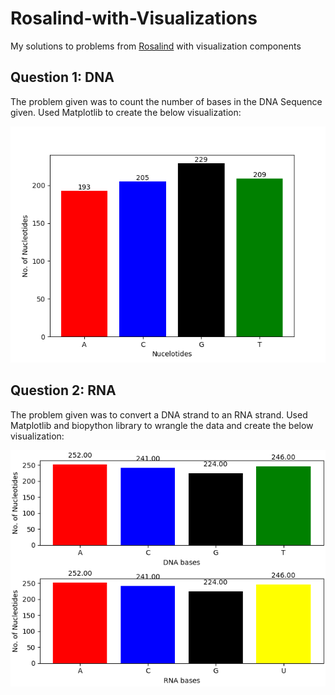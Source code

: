 # Rosalind-with-Visualizations
My solutions to problems from [Rosalind](https://rosalind.info/problems/list-view/) with visualization components 

## Question 1: DNA

The problem given was to count the number of bases in the DNA Sequence given. Used Matplotlib to create the below visualization: 

![DNA Nulceotide count](Question1_DNA/Visualization/PlotAttempt1.png)

## Question 2: RNA

The problem given was to convert a DNA strand to an RNA strand. Used Matplotlib and biopython library to wrangle the data and create the below visualization: 

![RNA Nulceotide count](Question2_RNA/Visualization/Attempt1.png)
